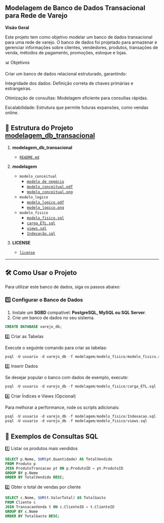 ## Modelagem de Banco de Dados Transacional para Rede de Varejo

**Visão Geral**

Este projeto tem como objetivo modelar um banco de dados transacional para uma rede de varejo. O banco de dados foi projetado para armazenar e gerenciar informações sobre clientes, vendedores, produtos, transações de venda, métodos de pagamento, promoções, estoque e lojas.




📊 Objetivos

Criar um banco de dados relacional estruturado, garantindo:

Integridade dos dados: Definição correta de chaves primárias e estrangeiras.

Otimização de consultas: Modelagem eficiente para consultas rápidas.

Escalabilidade: Estrutura que permite futuras expansões, como vendas online.

## 📂 Estrutura do Projeto [modelagem_db_transacional](https://github.com/GuilhermeBrevilato/modelagem_db_transacional/blob/main/README.md)

1. **modelagem_db_transacional**
   - [`README.md`](https://github.com/GuilhermeBrevilato/modelagem_db_transacional/blob/main/README.md)  

2. **modelagem**
   - `modelo_conceitual`
     -  [`modelo de negócio`](https://github.com/GuilhermeBrevilato/modelagem_db_transacional/blob/main/descricao_modelo_de_negocio.pdf)
     -  [`modelo_conceitual.pdf`](https://github.com/GuilhermeBrevilato/modelagem_db_transacional/blob/main/Modelo%20Conceitual.pdf)
     -  [`modelo_conceitual.png`](https://github.com/GuilhermeBrevilato/modelagem_db_transacional/blob/main/diagrama_entidade_relacionamento.png)
   - `modelo_logico`
     - [`modelo_logico.pdf`](http://github.com/GuilhermeBrevilato/modelagem_db_transacional/blob/main/Modelo%20L%C3%B3gico.pdf)
     - [`modelo_logico.png`](https://github.com/GuilhermeBrevilato/modelagem_db_transacional/blob/main/diagrama_modelo_logico.png)
   - `modelo_fisico`
      - [`modelo_fisico.sql`](https://github.com/GuilhermeBrevilato/modelagem_db_transacional/blob/main/modelo_fisico.sql)
      - [`carga_ETL.sql`](https://github.com/GuilhermeBrevilato/modelagem_db_transacional/blob/main/Carga_ETL.sql)
      - [`views.sql`](https://github.com/GuilhermeBrevilato/modelagem_db_transacional/blob/main/views_relatorios.sql)
      - [`Indexação.sql`](https://github.com/GuilhermeBrevilato/modelagem_db_transacional/blob/main/indices.sql)



3. **LICENSE**
   - [`license`](https://github.com/GuilhermeBrevilato/modelagem_db_transacional/blob/main/license)



---

## 🛠️ **Como Usar o Projeto**

Para utilizar este banco de dados, siga os passos abaixo:

### **1️⃣ Configurar o Banco de Dados**
1. Instale um **SGBD** compatível: **PostgreSQL, MySQL ou SQL Server**.  
2. Crie um banco de dados no seu sistema.  

```sql
CREATE DATABASE varejo_db;

```
2️⃣ Criar as Tabelas


Execute o seguinte comando para criar as tabelas:
```sql
psql -U usuario -d varejo_db -f modelagem/modelo_fisico/modelo_fisico.sql
```

3️⃣ Inserir Dados

Se desejar popular o banco com dados de exemplo, execute:
```sql
psql -U usuario -d varejo_db -f modelagem/modelo_fisico/carga_ETL.sql
```

4️⃣ Criar Índices e Views (Opcional)

Para melhorar a performance, rode os scripts adicionais:
```sql 
psql -U usuario -d varejo_db -f modelagem/modelo_fisico/Indexacao.sql
psql -U usuario -d varejo_db -f modelagem/modelo_fisico/views.sql
```


## 📜 **Exemplos de Consultas SQL**

1️⃣ Listar os produtos mais vendidos

```sql
SELECT p.Nome, SUM(pt.Quantidade) AS TotalVendido
FROM Produto p
JOIN ProdutoTransacao pt ON p.ProdutoID = pt.ProdutoID
GROUP BY p.Nome
ORDER BY TotalVendido DESC;
```
2️⃣ Obter o total de vendas por cliente

```sql
SELECT c.Nome, SUM(t.ValorTotal) AS TotalGasto
FROM Cliente c
JOIN TransacaoVenda t ON c.ClienteID = t.ClienteID
GROUP BY c.Nome
ORDER BY TotalGasto DESC;
```

